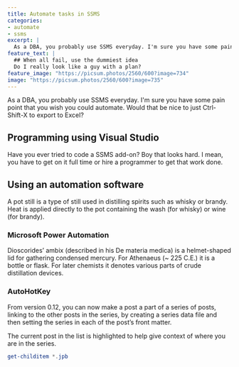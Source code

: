 ```yaml
---
title: Automate tasks in SSMS
categories:
- automate
- ssms
excerpt: |
  As a DBA, you probably use SSMS everyday. I'm sure you have some pain point that you wish you could automate. Would that be nice to just Ctrl-Shift-X to export to Excel?
feature_text: |
  ## When all fail, use the dummiest idea
  Do I really look like a guy with a plan?
feature_image: "https://picsum.photos/2560/600?image=734"
image: "https://picsum.photos/2560/600?image=735"
---
```


As a DBA, you probably use SSMS everyday. I'm sure you have some pain point that you wish you could automate. Would that be nice to just Ctrl-Shift-X to export to Excel?

## Programming using Visual Studio

Have you ever tried to code a SSMS add-on? Boy that looks hard. I mean, you have to get on it full time or hire a programmer to get that work done.

## Using an automation software

A pot still is a type of still used in distilling spirits such as whisky or brandy. Heat is applied directly to the pot containing the wash (for whisky) or wine (for brandy).

### Microsoft Power Automation

Dioscorides’ ambix (described in his De materia medica) is a helmet-shaped lid for gathering condensed mercury. For Athenaeus (~ 225 C.E.) it is a bottle or flask. For later chemists it denotes various parts of crude distillation devices.

### AutoHotKey

From version 0.12, you can now make a post a part of a series of posts, linking to the other posts in the series, by creating a series data file and then setting the series in each of the post’s front matter.

The current post in the list is highlighted to help give context of where you are in the series.

```powershell
get-childitem *.jpb
```
